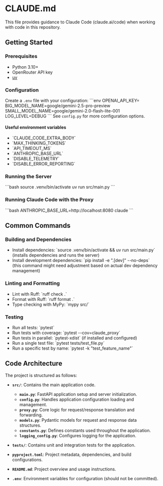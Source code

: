 # CLAUDE.md

This file provides guidance to Claude Code (claude.ai/code) when working with code in this repository.

## Getting Started

### Prerequisites
- Python 3.10+
- OpenRouter API key
- [uv](https://github.com/astral-sh/uv)

### Configuration
Create a `.env` file with your configuration:
\`\`\`env
OPENAI_API_KEY=<key>
BIG_MODEL_NAME=google/gemini-2.5-pro-preview
SMALL_MODEL_NAME=google/gemini-2.0-flash-lite-001
LOG_LEVEL=DEBUG
\`\`\`
See `config.py` for more configuration options.

#### Useful environment variables
- \`CLAUDE_CODE_EXTRA_BODY\`
- \`MAX_THINKING_TOKENS\`
- \`API_TIMEOUT_MS\`
- \`ANTHROPIC_BASE_URL\`
- \`DISABLE_TELEMETRY\`
- \`DISABLE_ERROR_REPORTING\`

### Running the Server
\`\`\`bash
source .venv/bin/activate
uv run src/main.py
\`\`\`

### Running Claude Code with the Proxy
\`\`\`bash
ANTHROPIC_BASE_URL=http://localhost:8080 claude
\`\`\`

## Common Commands

### Building and Dependencies
- Install dependencies: \`source .venv/bin/activate && uv run src/main.py\` (installs dependencies and runs the server)
- Install development dependencies: \`pip install -e ".[dev]" --no-deps\` (this command might need adjustment based on actual dev dependency management)

### Linting and Formatting
- Lint with Ruff: \`ruff check .\`
- Format with Ruff: \`ruff format .\`
- Type checking with MyPy: \`mypy src/\`

### Testing
- Run all tests: \`pytest\`
- Run tests with coverage: \`pytest --cov=claude_proxy\`
- Run tests in parallel: \`pytest-xdist\` (if installed and configured)
- Run a single test file: \`pytest tests/test_file.py\`
- Run a specific test by name: \`pytest -k "test_feature_name"\`

## Code Architecture

The project is structured as follows:

- **`src/`**: Contains the main application code.
    - **`main.py`**: FastAPI application setup and server initialization.
    - **`config.py`**: Handles application configuration loading and management.
    - **`proxy.py`**: Core logic for request/response translation and forwarding.
    - **`models.py`**: Pydantic models for request and response data structures.
    - **`constants.py`**: Defines constants used throughout the application.
    - **`logging_config.py`**: Configures logging for the application.

- **`tests/`**: Contains unit and integration tests for the application.

- **`pyproject.toml`**: Project metadata, dependencies, and build configurations.

- **`README.md`**: Project overview and usage instructions.

- **`.env`**: Environment variables for configuration (should not be committed).
